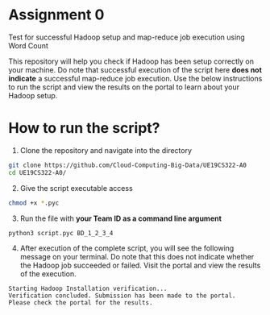 # Assignment 0

Test for successful Hadoop setup and map-reduce job execution using Word Count

This repository will help you check if Hadoop has been setup correctly on your machine. Do note that successful execution of the script here **does not indicate** a successful map-reduce job execution. Use the below instructions to run the script and view the results on the portal to learn about your Hadoop setup.

# How to run the script?

1. Clone the repository and navigate into the directory

```sh
git clone https://github.com/Cloud-Computing-Big-Data/UE19CS322-A0
cd UE19CS322-A0/
```

2. Give the script executable access
```sh
chmod +x *.pyc
```

3. Run the file with **your Team ID as a command line argument**
```sh
python3 script.pyc BD_1_2_3_4
```

4. After execution of the complete script, you will see the following message on your terminal. Do note that this does not indicate whether the Hadoop job succeeded or failed. Visit the portal and view the results of the execution.
```
Starting Hadoop Installation verification...
Verification concluded. Submission has been made to the portal.
Please check the portal for the results.
```